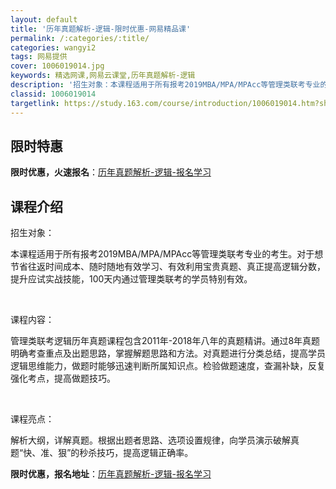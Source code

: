 ```yaml
---
layout: default
title: '历年真题解析-逻辑-限时优惠-网易精品课'
permalink: /:categories/:title/
categories: wangyi2
tags: 网易提供
cover: 1006019014.jpg
keywords: 精选网课,网易云课堂,历年真题解析-逻辑
description: '招生对象：本课程适用于所有报考2019MBA/MPA/MPAcc等管理类联考专业的考生。对于想节省往返时间成本、随时随地'
classid: 1006019014
targetlink: https://study.163.com/course/introduction/1006019014.htm?share=1&shareId=1025206652&utm_campaign=share&utm_medium=iphoneShare&utm_source=&utm_u=1025206652
---
```


## 限时特惠

**限时优惠，火速报名**：[历年真题解析-逻辑-报名学习](https://study.163.com/course/introduction/1006019014.htm?share=1&shareId=1025206652&utm_campaign=share&utm_medium=iphoneShare&utm_source=&utm_u=1025206652)

## 课程介绍

招生对象：

本课程适用于所有报考2019MBA/MPA/MPAcc等管理类联考专业的考生。对于想节省往返时间成本、随时随地有效学习、有效利用宝贵真题、真正提高逻辑分数，提升应试实战技能，100天内通过管理类联考的学员特别有效。

  

课程内容： 

管理类联考逻辑历年真题课程包含2011年-2018年八年的真题精讲。通过8年真题明确考查重点及出题思路，掌握解题思路和方法。对真题进行分类总结，提高学员逻辑思维能力，做题时能够迅速判断所属知识点。检验做题速度，查漏补缺，反复强化考点，提高做题技巧。

 

课程亮点：

解析大纲，详解真题。根据出题者思路、选项设置规律，向学员演示破解真题“快、准、狠”的秒杀技巧，提高逻辑正确率。

**限时优惠，报名地址**：[历年真题解析-逻辑-报名学习](https://study.163.com/course/introduction/1006019014.htm?share=1&shareId=1025206652&utm_campaign=share&utm_medium=iphoneShare&utm_source=&utm_u=1025206652)

